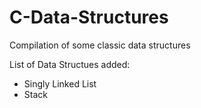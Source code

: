 # C-Data-Structures
Compilation of some classic data structures

List of Data Structues added:
* Singly Linked List
* Stack
